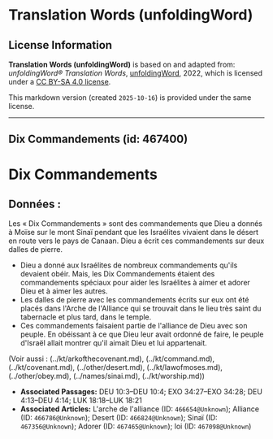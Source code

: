 # Translation Words (unfoldingWord)

## License Information

**Translation Words (unfoldingWord)** is based on and adapted from: _unfoldingWord® Translation Words_, [unfoldingWord](https://unfoldingword.org/utw), 2022, which is licensed under a [CC BY-SA 4.0 license](https://creativecommons.org/licenses/by-sa/4.0/legalcode.en).

This markdown version (created `2025-10-16`) is provided under the same license.



--------------------------------

## Dix Commandements (id: 467400)

Dix Commandements
=================

Données :
---------

Les « Dix Commandements » sont des commandements que Dieu a donnés à Moïse sur le mont Sinaï pendant que les Israélites vivaient dans le désert en route vers le pays de Canaan. Dieu a écrit ces commandements sur deux dalles de pierre.

* Dieu a donné aux Israélites de nombreux commandements qu'ils devaient obéir. Mais, les Dix Commandements étaient des commandements spéciaux pour aider les Israélites à aimer et adorer Dieu et à aimer les autres.
* Les dalles de pierre avec les commandements écrits sur eux ont été placés dans l'Arche de l'Alliance qui se trouvait dans le lieu très saint du tabernacle et plus tard, dans le temple.
* Ces commandements faisaient partie de l'alliance de Dieu avec son peuple. En obéissant à ce que Dieu leur avait ordonné de faire, le peuple d'Israël allait montrer qu'il aimait Dieu et lui appartenait.

(Voir aussi : (../kt/arkofthecovenant.md), (../kt/command.md), (../kt/covenant.md), (../other/desert.md), (../kt/lawofmoses.md), (../other/obey.md), (../names/sinai.md), (../kt/worship.md))

* **Associated Passages:** DEU 10:3–DEU 10:4; EXO 34:27–EXO 34:28; DEU 4:13–DEU 4:14; LUK 18:18–LUK 18:21
* **Associated Articles:** L'arche de l'alliance (ID: `466654@Unknown`); Alliance (ID: `466786@Unknown`); Desert (ID: `466824@Unknown`); Sinaï (ID: `467356@Unknown`); Adorer (ID: `467465@Unknown`); loi (ID: `467098@Unknown`)

